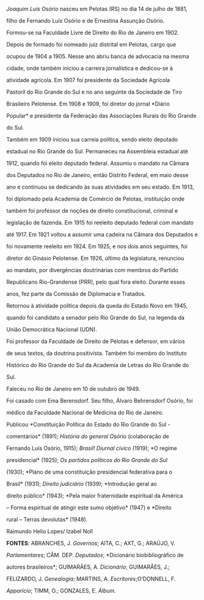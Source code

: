 

*Joaquim Luís Osório* nasceu em Pelotas (RS) no dia 14 de julho de 1881,

filho de Fernando Luís Osório e de Ernestina Assunção Osório.



Formou-se na Faculdade Livre de Direito do Rio de Janeiro em 1902.

Depois de formado foi nomeado juiz distrital em Pelotas, cargo que

ocupou de 1904 a 1905. Nesse ano abriu banca de advocacia na mesma

cidade, onde também iniciou a carreira jornalística e dedicou-se à

atividade agrícola. Em 1907 foi presidente da Sociedade Agrícola

Pastoril do Rio Grande do Sul e no ano seguinte da Sociedade de Tiro

Brasileiro Pelotense. Em 1908 e 1909, foi diretor do jornal *Diário

Popular* e presidente da Federação das Associações Rurais do Rio Grande

do Sul.



Também em 1909 iniciou sua carreia política, sendo eleito deputado

estadual no Rio Grande do Sul. Permaneceu na Assembleia estadual até

1912, quando foi eleito deputado federal. Assumiu o mandato na Câmara

dos Deputados no Rio de Janeiro, então Distrito Federal, em maio desse

ano e continuou se dedicando às suas atividades em seu estado. Em 1913,

foi diplomado pela Academia de Comércio de Pelotas, instituição onde

também foi professor de noções de direito constitucional, criminal e

legislação de fazenda. Em 1915 foi reeleito deputado federal com mandato

até 1917. Em 1921 voltou a assumir uma cadeira na Câmara dos Deputados e

foi novamente reeleito em 1924. Em 1925, e nos dois anos seguintes, foi

diretor do Ginásio Pelotense. Em 1926, último da legislatura, renunciou

ao mandato, por divergências doutrinárias com membros do Partido

Republicano Rio-Grandense (PRR), pelo qual fora eleito. Durante esses

anos, fez parte da Comissão de Diplomacia e Tratados.



Retornou à atividade política depois da queda do Estado Novo em 1945,

quando foi candidato a senador pelo Rio Grande do Sul, na legenda da

União Democrática Nacional (UDN).



Foi professor da Faculdade de Direito de Pelotas e defensor, em vários

de seus textos, da doutrina positivista. Também foi membro do Instituto

Histórico do Rio Grande do Sul da Academia de Letras do Rio Grande do

Sul.



Faleceu no Rio de Janeiro em 10 de outubro de 1949.



Foi casado com Ema Berensdorf. Seu filho, Álvaro Behrensdorf Osório, foi

médico da Faculdade Nacional de Medicina do Rio de Janeiro.



Publicou *Constituição Política do Estado do Rio Grande do Sul -

comentários* (1891); *História do general Osório* (colaboração de

Fernando Luís Osório, 1915); *Brasil! Diurnal cívico* (1919); *O regime

presidencial* (1925); *Os partidos políticos do Rio Grande do Sul*

(1930); *Plano de uma constituição presidencial federativa para o

Brasil* (1931); *Direito judiciário* (1939); *Introdução geral ao

direito público* (1943); *Pela maior fraternidade espiritual da América

– Forma espiritual de atingir este sumo objetivo* (1947) e *Direito

rural – Terras devolutas* (1948).



Raimundo Helio Lopes/ Izabel Noll



**FONTES**: ABRANCHES, J. *Governos*; AITA, C.; AXT, G.; ARAÚJO, V.

*Parlamentares*; CÂM. DEP. *Deputados*; *Dicionário biobibliográfico de

autores brasileiros*; GUIMARÃES, A. *Dicionário*; GUIMARÃES, J.;

FELIZARDO, J. *Genealogia*; MARTINS, A. *Escritores*;O’DONNELL, F.

*Apparício*; TIMM, O.; GONZALES, E. *Álbum.*

